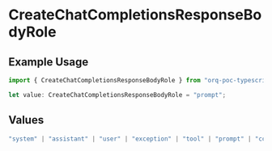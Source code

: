 # CreateChatCompletionsResponseBodyRole

## Example Usage

```typescript
import { CreateChatCompletionsResponseBodyRole } from "orq-poc-typescript/models/operations";

let value: CreateChatCompletionsResponseBodyRole = "prompt";
```

## Values

```typescript
"system" | "assistant" | "user" | "exception" | "tool" | "prompt" | "correction" | "expected_output"
```